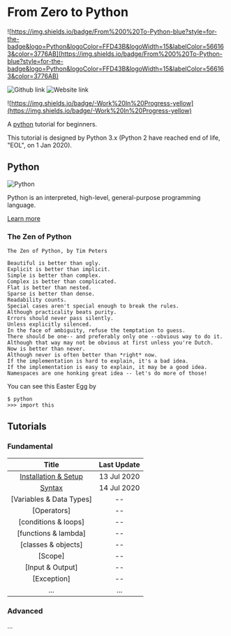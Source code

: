 # From Zero to Python
![https://img.shields.io/badge/From%200%20To-Python-blue?style=for-the-badge&logo=Python&logoColor=FFD43B&logoWidth=15&labelColor=566163&color=3776AB](https://img.shields.io/badge/From%200%20To-Python-blue?style=for-the-badge&logo=Python&logoColor=FFD43B&logoWidth=15&labelColor=566163&color=3776AB) 

![Github link](https://img.shields.io/badge/FaDrYL--blue?style=social&logo=Github&logoWidth=15&link=https://github.com/FaDrYL)
![Website link](https://img.shields.io/badge/FaDr-YL-blue?style=flat&color=009f9f&link=https://www.fadryl.com/&link=https://www.fadryl.com/)

![https://img.shields.io/badge/-Work%20In%20Progress-yellow](https://img.shields.io/badge/-Work%20In%20Progress-yellow)

A [python](https://www.python.org/) tutorial for beginners.

This tutorial is designed by Python 3.x (Python 2 have reached end of life, "EOL", on 1 Jan 2020).



## Python
![Python](https://www.python.org/static/img/python-logo@2x.png) 

Python is an interpreted, high-level, general-purpose programming language.

[Learn more](<https://www.wikiwand.com/en/Python_(programming_language)>)



### The Zen of Python

```
The Zen of Python, by Tim Peters

Beautiful is better than ugly.
Explicit is better than implicit.
Simple is better than complex.
Complex is better than complicated.
Flat is better than nested.
Sparse is better than dense.
Readability counts.
Special cases aren't special enough to break the rules.
Although practicality beats purity.
Errors should never pass silently.
Unless explicitly silenced.
In the face of ambiguity, refuse the temptation to guess.
There should be one-- and preferably only one --obvious way to do it.
Although that way may not be obvious at first unless you're Dutch.
Now is better than never.
Although never is often better than *right* now.
If the implementation is hard to explain, it's a bad idea.
If the implementation is easy to explain, it may be a good idea.
Namespaces are one honking great idea -- let's do more of those!
```

You can see this Easter Egg by
```
$ python
>>> import this
```



## Tutorials
### Fundamental
|    Title    | Last Update |
|:-----------:|:------:|
| [Installation & Setup](src/Fundamental/Installation_Setup.md) | 13 Jul 2020 |
| [Syntax](src/Fundamental/Syntax.md) | 14 Jul 2020 |
| [Variables & Data Types][](src/Fundamental/Variables_Data_Types.md) | -- |
| [Operators][](src/Fundamental/Operators.md) | -- |
| [conditions & loops][](src/fundamental/conditions_loops.md) | -- |
| [functions & lambda][](src/fundamental/functions_lambda.md) | -- |
| [classes & objects][](src/fundamental/classes_objects.md) | -- |
| [Scope][](src/Fundamental/Scope.md) | -- |
| [Input & Output][](src/Fundamental/Input_Output.md) | -- |
| [Exception][](src/Fundamental/Exception.md) | -- |
| ... | ... |


### Advanced

...

